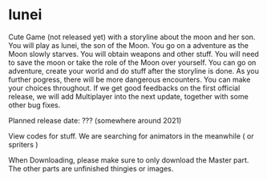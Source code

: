 # lunei


Cute Game (not released yet) with a storyline about the moon and her son.
You will play as lunei, the son of the Moon. You go on a adventure as the Moon slowly starves. 
You will obtain weapons and other stuff. You will need to save the moon or take the role of the Moon over yourself.
You can go on adventure, create your world and do stuff after the storyline is done.
As you further pogress, there will be more dangerous encounters. You can make your choices  throughout.
If we get good feedbacks on the first official release, we will add Multiplayer into the next update, together with some other bug fixes.


Planned release date: ??? (somewhere around 2021)


View codes for stuff.
We are searching for animators in the meanwhile ( or spriters )

When Downloading, please make sure to only download the Master part. The other parts are unfinished thingies or images.
